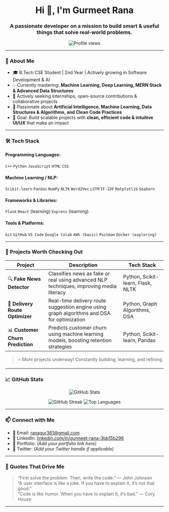 <h1 align="center">Hi 👋, I'm Gurmeet Rana</h1>
<h3 align="center">A passionate developer on a mission to build smart & useful things that solve real-world problems.</h3>

<p align="center">
  <img src="https://komarev.com/ghpvc/?username=gurmeetrana361&label=Profile%20views&color=0e75b6&style=flat" alt="Profile views" />
</p>

---

### 🚀 About Me

- 🎓 B.Tech CSE Student | 2nd Year | Actively growing in Software Development & AI  
- 💡 Currently mastering: **Machine Learning, Deep Learning, MERN Stack & Advanced Data Structures**  
- 💼 Actively seeking internships, open-source contributions & collaborative projects  
- 🧠 Passionate about **Artificial Intelligence, Machine Learning, Data Structures & Algorithms, and Clean Code Practices**  
- 🎯 Goal: Build scalable projects with **clean, efficient code & intuitive UI/UX** that make an impact  

---

### 🛠️ Tech Stack

#### Programming Languages:
`C++` `Python` `JavaScript` `HTML` `CSS`

#### Machine Learning / NLP:
`Scikit-learn` `Pandas` `NumPy` `NLTK` `Word2Vec` `LSTM` `TF-IDF` `Matplotlib` `Seaborn`

#### Frameworks & Libraries:
`Flask` `React` (learning) `Express` (learning)

#### Tools & Platforms:
`Git` `GitHub` `VS Code` `Google Colab` `AWS (basic)` `Postman` `Docker (exploring)`

---

### 🧠 Projects Worth Checking Out

| Project | Description | Tech Stack |
|---------|-------------|------------|
| 🔍 **Fake News Detector** | Classifies news as fake or real using advanced NLP techniques, improving media literacy | Python, Scikit-learn, Flask, NLTK |    
| 🧭 **Delivery Route Optimizer** | Real-time delivery route suggestion engine using graph algorithms and DSA for optimization | Python, Graph Algorithms, DSA |  
| 📊 **Customer Churn Prediction** | Predicts customer churn using machine learning models, boosting retention strategies | Python, Scikit-learn, Pandas |  
 

> ⭐ More projects underway! Constantly building, learning, and refining.

---

### 📈 GitHub Stats

<p align="center">
  <img src="https://github-readme-stats.vercel.app/api?username=gurmeetrana361&show_icons=true&count_private=true&theme=tokyonight" alt="GitHub Stats" />
</p>

<p align="center">
  <img src="https://github-readme-streak-stats.herokuapp.com/?user=gurmeetrana361&theme=tokyonight" alt="GitHub Streak" />
  <img src="https://github-readme-stats.vercel.app/api/top-langs/?username=gurmeetrana361&langs_count=6&layout=compact&theme=tokyonight" alt="Top Languages" />
</p>

---

### 📫 Connect with Me

- 📧 Email: [ranagur361@gmail.com](mailto:ranagur361@gmail.com)  
- 🔗 LinkedIn: [linkedin.com/in/gurmeet-rana-3bb15b296](https://www.linkedin.com/in/gurmeet-rana-3bb15b296/)  
- 📝 Portfolio: *(Add your portfolio link here)*  
- 💬 Twitter: *(Add your Twitter handle if applicable)*  

---

### 🧠 Quotes That Drive Me

> “First solve the problem. Then, write the code.” — John Johnson  
> “A user interface is like a joke. If you have to explain it, it’s not that good.”  
> “Code is like humor. When you have to explain it, it’s bad.” — Cory House

---
 
